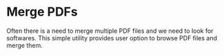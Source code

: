 # Merge PDFs

Often there is a need to merge multiple PDF files and we need to look for softwares. This simple utility provides user option to browse PDF files and merge them.
